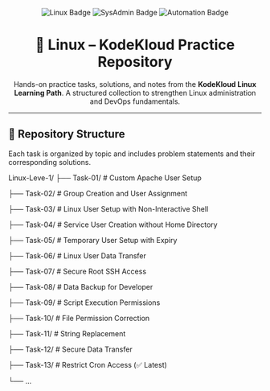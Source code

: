 <!-- Banner -->
<p align="center">
  <img src="https://img.shields.io/badge/Linux-KodeKloud-blue?style=for-the-badge&logo=linux" alt="Linux Badge"/>
  <img src="https://img.shields.io/badge/SysAdmin-DevOps-orange?style=for-the-badge&logo=redhat" alt="SysAdmin Badge"/>
  <img src="https://img.shields.io/badge/Automation-Cron-green?style=for-the-badge&logo=gnubash" alt="Automation Badge"/>
</p>

<h1 align="center">🐧 Linux – KodeKloud Practice Repository</h1>

<p align="center">
  Hands-on practice tasks, solutions, and notes from the <b>KodeKloud Linux Learning Path</b>.  
  A structured collection to strengthen Linux administration and DevOps fundamentals.
</p>

---

## 📂 Repository Structure
Each task is organized by topic and includes problem statements and their corresponding solutions.

Linux-Leve-1/
├── Task-01/ # Custom Apache User Setup

├── Task-02/ # Group Creation and User Assignment  

├── Task-03/ # Linux User Setup with Non-Interactive Shell

├── Task-04/ # Service User Creation without Home Directory

├── Task-05/ # Temporary User Setup with Expiry

├── Task-06/ # Linux User Data Transfer

├── Task-07/ # Secure Root SSH Access

├── Task-08/ # Data Backup for Developer

├── Task-09/ # Script Execution Permissions

├── Task-10/ # File Permission Correction

├── Task-11/ # String Replacement

├── Task-12/ # Secure Data Transfer

├── Task-13/ # Restrict Cron Access (✅ Latest)

└── ...